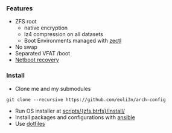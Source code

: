 ### Features

- ZFS root 
  - native encryption
  - lz4 compression on all datasets
  - Boot Environments managed with [zectl](https://github.com/johnramsden/zectl)
- No swap
- Separated VFAT /boot
- [Netboot recovery](https://eoli3n.github.io/archlinux/2020/04/25/recovery.html)

### Install

- Clone me and my submodules
```
git clone --recursive https://github.com/eoli3n/arch-config
```
- Run OS installer at [scripts/{zfs,btrfs}/install/](scripts/)
- Install packages and configurations with [ansible](ansible)
- Use [dotfiles](https://github.com/eoli3n/dotfiles)
